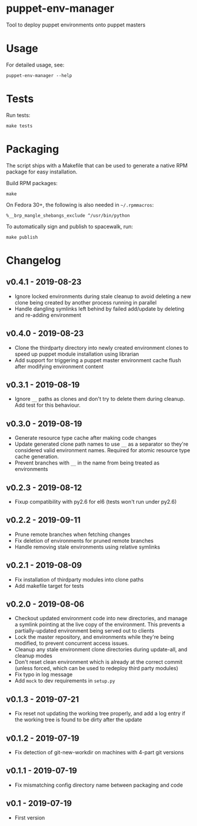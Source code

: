 # puppet-env-manager

Tool to deploy puppet environments onto puppet masters

# Usage

For detailed usage, see:
```
puppet-env-manager --help
```

# Tests

Run tests:
```
make tests
```

# Packaging

The script ships with a Makefile that can be used to generate a native RPM
package for easy installation.

Build RPM packages:
```
make
```

On Fedora 30+, the following is also needed in `~/.rpmmacros`:
```
%__brp_mangle_shebangs_exclude ^/usr/bin/python
```

To automatically sign and publish to spacewalk, run:
```
make publish
```

# Changelog

## v0.4.1 - 2019-08-23

* Ignore locked environments during stale cleanup
  to avoid deleting a new clone being created by
  another process running in parallel
* Handle dangling symlinks left behind by failed
  add/update by deleting and re-adding environment

## v0.4.0 - 2019-08-23

* Clone the thirdparty directory into newly created environment
  clones to speed up puppet module installation using librarian
* Add support for triggering a puppet master environment cache flush
  after modifying environment content

## v0.3.1 - 2019-08-19

* Ignore `__` paths as clones and don't try to delete them during
  cleanup. Add test for this behaviour.

## v0.3.0 - 2019-08-19

* Generate resource type cache after making code changes
* Update generated clone path names to use `__` as a separator so
  they're considered valid environment names. Required for atomic
  resource type cache generation.
* Prevent branches with `__` in the name from being treated as
  environments

## v0.2.3 - 2019-08-12

* Fixup compatibility with py2.6 for el6
  (tests won't run under py2.6)

## v0.2.2 - 2019-09-11

* Prune remote branches when fetching changes
* Fix deletion of environments for pruned remote branches
* Handle removing stale environments using relative symlinks

## v0.2.1 - 2019-08-09

* Fix installation of thirdparty modules into clone paths
* Add makefile target for tests

## v0.2.0 - 2019-08-06

* Checkout updated environment code into new directories, and manage a
  symlink pointing at the live copy of the environment. This prevents
  a partially-updated environment being served out to clients
* Lock the master repository, and environments while they're being
  modified, to prevent concurrent access issues.
* Cleanup any stale environment clone directories during update-all,
  and cleanup modes
* Don't reset clean environment which is already at the correct commit
  (unless forced, which can be used to redeploy third party modules)
* Fix typo in log message
* Add `mock` to dev requirements in `setup.py`

## v0.1.3 - 2019-07-21

* Fix reset not updating the working tree properly, and add a log entry
  if the working tree is found to be dirty after the update

## v0.1.2 - 2019-07-19

* Fix detection of git-new-workdir on machines with 4-part git versions

## v0.1.1 - 2019-07-19

* Fix mismatching config directory name between packaging and code

## v0.1 - 2019-07-19

 * First version
